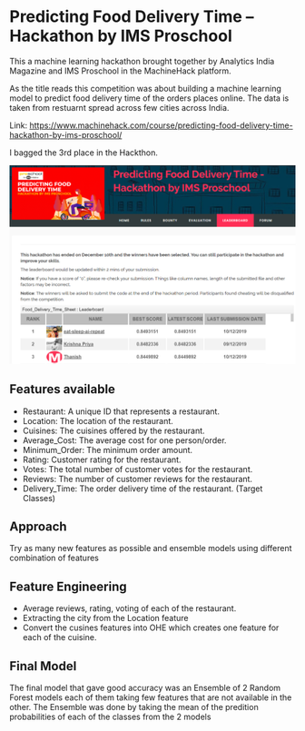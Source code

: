 # Predicting Food Delivery Time – Hackathon by IMS Proschool
This a machine learning hackathon brought together by Analytics India Magazine and IMS Proschool in the MachineHack platform.

As the title reads this competition was about building a machine learning model to predict food delivery time of the orders places online. The data is taken from restuarnt spread across few cities across India. 

Link: https://www.machinehack.com/course/predicting-food-delivery-time-hackathon-by-ims-proschool/

I bagged the 3rd place in the Hackthon.

![alt text](https://github.com/thanish/MachineHack/blob/master/Predict%20Food%20Delivery/image.png)

## Features available
* Restaurant: A unique ID that represents a restaurant.
* Location: The location of the restaurant.
* Cuisines: The cuisines offered by the restaurant.
* Average_Cost: The average cost for one person/order.
* Minimum_Order: The minimum order amount.
* Rating: Customer rating for the restaurant.
* Votes: The total number of customer votes for the restaurant.
* Reviews: The number of customer reviews for the restaurant.
* Delivery_Time: The order delivery time of the restaurant. (Target Classes) 

## Approach
Try as many new features as possible and ensemble models using different combination of features

## Feature Engineering
* Average reviews, rating, voting of each of the restaurant. 
* Extracting the city from the Location feature
* Convert the cusines features into OHE which creates one feature for each of the cuisine.

## Final Model
The final model that gave good accuracy was an Ensemble of 2 Random Forest models each of them taking few features that are not available in the other. The Ensemble was done by taking the mean of the predition probabilities of each of the classes from the 2 models
